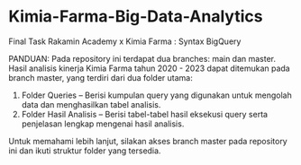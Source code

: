 # Kimia-Farma-Big-Data-Analytics
Final Task Rakamin Academy x Kimia Farma : Syntax BigQuery

PANDUAN: 
Pada repository ini terdapat dua branches: main dan master. 
Hasil analisis kinerja Kimia Farma tahun 2020 - 2023 dapat ditemukan pada branch master, yang terdiri dari dua folder utama:
1. Folder Queries – Berisi kumpulan query yang digunakan untuk mengolah data dan menghasilkan tabel analisis.
2. Folder Hasil Analisis – Berisi tabel-tabel hasil eksekusi query serta penjelasan lengkap mengenai hasil analisis.

Untuk memahami lebih lanjut, silakan akses branch master pada repository ini dan ikuti struktur folder yang tersedia.
